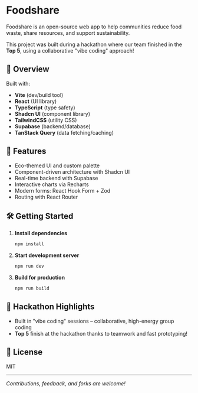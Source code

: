 # Foodshare

Foodshare is an open-source web app to help communities reduce food waste, share resources, and support sustainability.

This project was built during a hackathon where our team finished in the **Top 5**, using a collaborative "vibe coding" approach!

## 🚀 Overview

Built with:

- **Vite** (dev/build tool)
- **React** (UI library)
- **TypeScript** (type safety)
- **Shadcn UI** (component library)
- **TailwindCSS** (utility CSS)
- **Supabase** (backend/database)
- **TanStack Query** (data fetching/caching)

## 🌟 Features

- Eco-themed UI and custom palette
- Component-driven architecture with Shadcn UI
- Real-time backend with Supabase
- Interactive charts via Recharts
- Modern forms: React Hook Form + Zod
- Routing with React Router

## 🛠️ Getting Started

1. **Install dependencies**

   ```bash
   npm install
   ```

2. **Start development server**

   ```bash
   npm run dev
   ```

3. **Build for production**

   ```bash
   npm run build
   ```

## 🤩 Hackathon Highlights

- Built in "vibe coding" sessions – collaborative, high-energy group coding
- **Top 5** finish at the hackathon thanks to teamwork and fast prototyping!

## 📄 License

MIT

---

_Contributions, feedback, and forks are welcome!_
